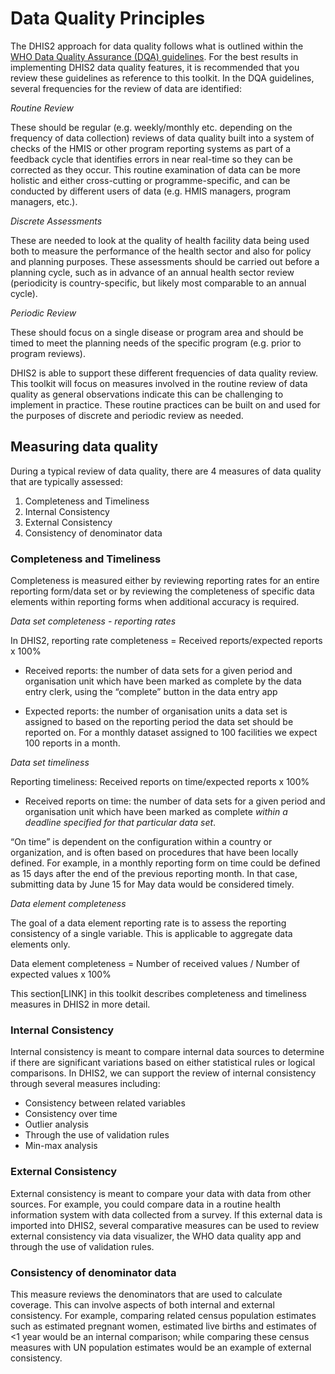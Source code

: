 # Data Quality Principles

The DHIS2 approach for data quality follows what is outlined within the [WHO Data Quality Assurance (DQA) guidelines](https://www.who.int/data/data-collection-tools/health-service-data/data-quality-assurance-dqa). For the best results in implementing DHIS2 data quality features, it is recommended that you review these guidelines as reference to this toolkit. In the DQA guidelines, several frequencies for the review of data are identified: 

_Routine Review_

These should be regular (e.g. weekly/monthly etc. depending on the frequency of data collection) reviews of data quality built into a system of checks of the HMIS or other program reporting systems as part of a feedback cycle that identifies errors in near real-time so they can be corrected as they occur. This routine examination of data can be more holistic and either cross-cutting or programme-specific, and can be conducted by different users of data (e.g. HMIS managers, program managers, etc.).

_Discrete Assessments_

These are needed to look at the quality of health facility data being used both to measure the performance of the health sector and also for policy and planning purposes. These assessments should be carried out before a planning cycle, such as in advance of an annual health sector review (periodicity is country-specific, but likely most comparable to an annual cycle).

_Periodic Review_

These should focus on a single disease or program area and should be timed to meet the planning needs of the specific program (e.g. prior to program reviews).

DHIS2 is able to support these different frequencies of data quality review. This toolkit will focus on measures involved in the routine review of data quality as general observations indicate this can be challenging to implement in practice. These routine practices can be built on and used for the purposes of discrete and periodic review as needed.


## Measuring data quality

During a typical review of data quality, there are 4 measures of data quality that are typically assessed:

1. Completeness and Timeliness
2. Internal Consistency
3. External Consistency
4. Consistency of denominator data

### Completeness and Timeliness

Completeness is measured either by reviewing reporting rates for an entire reporting form/data set or by reviewing the completeness of specific data elements within reporting forms when additional accuracy is required. 

*Data set completeness - reporting rates*

In DHIS2, reporting rate completeness = Received reports/expected reports x 100%

* Received reports: the number of data sets for a given period and organisation unit which have been marked as complete by the data entry clerk, using the “complete” button in the data entry app

* Expected reports: the number of organisation units a data set is assigned to based on the reporting period the data set should be reported on. For a monthly dataset assigned to 100 facilities we expect 100 reports in a month.

*Data set timeliness*

Reporting timeliness:  Received reports on time/expected reports x 100%


* Received reports on time: the number of data sets for a given period and organisation unit which have been marked as complete _within a deadline specified for that particular data set_.

“On time” is dependent on the configuration within a country or organization, and is often based on procedures that have been locally defined. For example, in a monthly reporting form on time could be defined as 15 days after the end of the previous reporting month. In that case, submitting data by June 15 for May data would be considered timely.

*Data element completeness*

The goal of a data element reporting rate is to assess the reporting consistency of a single variable. This is applicable to aggregate data elements only.

Data element completeness = Number of received values / Number of expected values x 100%

This section[LINK] in this toolkit describes completeness and timeliness measures in DHIS2 in more detail.

### Internal Consistency

Internal consistency is meant to compare internal data sources to determine if there are significant variations based on either statistical rules or logical comparisons. In DHIS2, we can support the review of internal consistency through several measures including:


* Consistency between related variables
* Consistency over time
* Outlier analysis
* Through the use of validation rules
* Min-max analysis


### External Consistency

External consistency is meant to compare your data with data from other sources. For example, you could compare data in a routine health information system with data collected from a survey. If this external data is imported into DHIS2, several comparative measures can be used to review external consistency via data visualizer, the WHO data quality app and through the use of validation rules.


### Consistency of denominator data

This measure reviews the denominators that are used to calculate coverage. This can involve aspects of both internal and external consistency. For example, comparing related census population estimates such as estimated pregnant women, estimated live births and estimates of &lt;1 year would be an internal comparison; while comparing these census measures with UN population estimates would be an example of external consistency.
